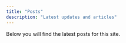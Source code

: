 ```yaml
---
title: "Posts"
description: "Latest updates and articles"
---
```


Below you will find the latest posts for this site.
